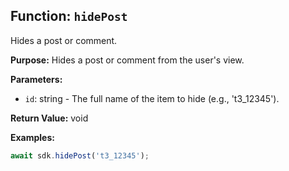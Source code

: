 ## Function: `hidePost`

Hides a post or comment.

**Purpose:**
Hides a post or comment from the user's view.

**Parameters:**
- `id`: string - The full name of the item to hide (e.g., 't3_12345').

**Return Value:**
void

**Examples:**
```typescript
await sdk.hidePost('t3_12345');
```